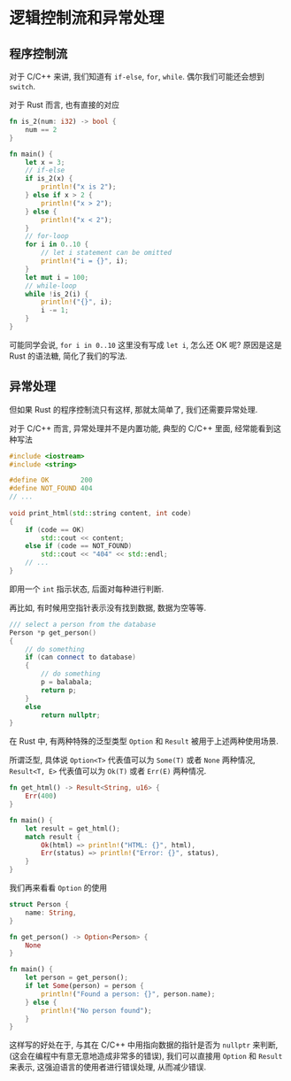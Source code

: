 # 逻辑控制流和异常处理

## 程序控制流

对于 C/C++ 来讲, 我们知道有 `if-else`, `for`, `while`. 偶尔我们可能还会想到 `switch`.

对于 Rust 而言, 也有直接的对应

```rust
fn is_2(num: i32) -> bool {
    num == 2
}

fn main() {
    let x = 3;
    // if-else
    if is_2(x) {
        println!("x is 2");
    } else if x > 2 {
        println!("x > 2");
    } else {
        println!("x < 2");
    }
    // for-loop
    for i in 0..10 {
        // let i statement can be omitted
        println!("i = {}", i);
    }
    let mut i = 100;
    // while-loop
    while !is_2(i) {
        println!("{}", i);
        i -= 1;
    }
}
```

可能同学会说, `for i in 0..10` 这里没有写成 `let i`, 怎么还 OK 呢? 原因是这是 Rust 的语法糖, 简化了我们的写法.

## 异常处理

但如果 Rust 的程序控制流只有这样, 那就太简单了, 我们还需要异常处理.

对于 C/C++ 而言, 异常处理并不是内置功能, 典型的 C/C++ 里面, 经常能看到这种写法

```cpp
#include <iostream>
#include <string>

#define OK        200
#define NOT_FOUND 404
// ...
    
void print_html(std::string content, int code)
{
    if (code == OK)
        std::cout << content;
    else if (code == NOT_FOUND)
        std::cout << "404" << std::endl;
    // ...
}
```

即用一个 `int` 指示状态, 后面对每种进行判断.

再比如, 有时候用空指针表示没有找到数据, 数据为空等等.

```cpp
/// select a person from the database
Person *p get_person()
{
    // do something
    if (can connect to database)
    {
        // do something
        p = balabala;
        return p;
    }
    else
        return nullptr;
}
```

在 Rust 中, 有两种特殊的泛型类型 `Option` 和 `Result` 被用于上述两种使用场景.

所谓泛型, 具体说 `Option<T>` 代表值可以为 `Some(T)` 或者 `None` 两种情况, `Result<T, E>` 代表值可以为 `Ok(T)` 或者 `Err(E)` 两种情况.

```rust
fn get_html() -> Result<String, u16> {
    Err(400)
}

fn main() {
    let result = get_html();
    match result {
        Ok(html) => println!("HTML: {}", html),
        Err(status) => println!("Error: {}", status),
    }
}
```

我们再来看看 `Option` 的使用

```rust
struct Person {
    name: String,
}

fn get_person() -> Option<Person> {
    None
}

fn main() {
    let person = get_person();
    if let Some(person) = person {
        println!("Found a person: {}", person.name);
    } else {
        println!("No person found");
    }
}
```

这样写的好处在于, 与其在 C/C++ 中用指向数据的指针是否为 `nullptr` 来判断, (这会在编程中有意无意地造成非常多的错误), 我们可以直接用 `Option` 和 `Result` 来表示, 这强迫语言的使用者进行错误处理, 从而减少错误.
